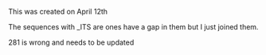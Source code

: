 This was created on April 12th

The sequences with _ITS are ones have a gap in them but I just joined them. 

281 is wrong and needs to be updated

